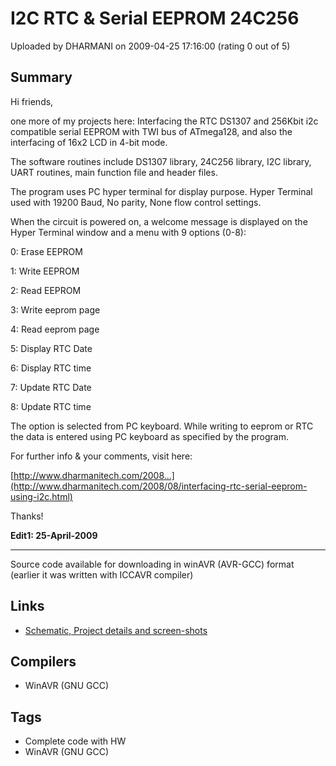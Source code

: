# I2C RTC & Serial EEPROM 24C256

Uploaded by DHARMANI on 2009-04-25 17:16:00 (rating 0 out of 5)

## Summary

Hi friends,  

one more of my projects here: Interfacing the RTC DS1307 and 256Kbit i2c compatible serial EEPROM with TWI bus of ATmega128, and also the interfacing of 16x2 LCD in 4-bit mode.


The software routines include DS1307 library, 24C256 library, I2C library, UART routines, main function file and header files. 


The program uses PC hyper terminal for display purpose. Hyper Terminal used with 19200 Baud, No parity, None flow control settings.


When the circuit is powered on, a welcome message is displayed on the Hyper Terminal window and a menu with 9 options (0-8):


0: Erase EEPROM  

1: Write EEPROM  

2: Read EEPROM  

3: Write eeprom page  

4: Read eeprom page  

5: Display RTC Date  

6: Display RTC time  

7: Update RTC Date  

8: Update RTC time


The option is selected from PC keyboard. While writing to eeprom or RTC the data is entered using PC keyboard as specified by the program.


For further info & your comments, visit here:  

[http://www.dharmanitech.com/2008...](http://www.dharmanitech.com/2008/08/interfacing-rtc-serial-eeprom-using-i2c.html)


Thanks!


 **Edit1: 25-April-2009**   

-------------------------------  

Source code available for downloading in winAVR (AVR-GCC) format (earlier it was written with ICCAVR compiler)

## Links

- [Schematic, Project details and screen-shots](http://www.dharmanitech.com/2008/08/interfacing-rtc-serial-eeprom-using-i2c.html)

## Compilers

- WinAVR (GNU GCC)

## Tags

- Complete code with HW
- WinAVR (GNU GCC)
